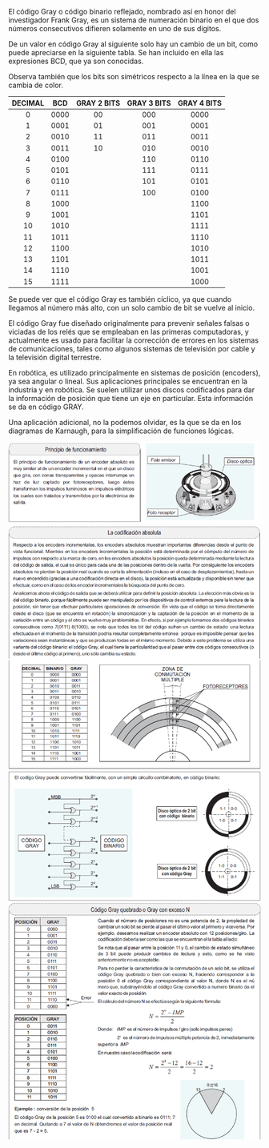 El código Gray o código binario reflejado, nombrado así en honor del investigador Frank Gray, es un sistema de numeración binario en el que dos números consecutivos difieren solamente en uno de sus dígitos.

De un valor en código Gray al siguiente solo hay un cambio de un bit, como puede apreciarse en la siguiente tabla. Se han incluido en ella las expresiones BCD, que ya son conocidas.

Observa también que los bits son simétricos respecto a la línea en la que se cambia de color.
<center>  

  
| DECIMAL	|BCD	|GRAY 2 BITS	|GRAY 3 BITS	|GRAY 4 BITS|
|:---------:|:-----:|:-------------:|:-------------:|:---------:|
| 0	| 0000	| 00	| 000	|0000|
| 1	| 0001	| 01 	| 001	|0001|
| 2	| 0010	| 11	| 011	|0011|
| 3	| 0011	| 10	| 010	|0010|
| 4	| 0100	 |      | 110	|0110|
| 5	| 0101	 |	    | 111	|0111|
| 6	| 0110	 |	    | 101	|0101|
| 7	| 0111	 |	    | 100	|0100|
| 8	| 1000	 |	 	|       |1100|
| 9	| 1001	 |	 	|       |1101|
| 10| 1010	 |	 	|       |1111|
| 11| 1011	 |	 	|       |1110|
| 12| 1100	 |	 	|       |1010|
| 13| 1101	 |	 	|       |1011|
| 14| 1110	 |	 	|       |1001|
| 15| 1111	 |	 	|       |1000|  

</center>

Se puede ver que el código Gray es también cíclico, ya que cuando llegamos al número más alto, con un solo cambio de bit se vuelve al inicio.

El código Gray fue diseñado originalmente para prevenir señales falsas o viciadas de los relés que se empleaban en las primeras computadoras, y actualmente es usado para facilitar la corrección de errores en los sistemas de comunicaciones, tales como algunos sistemas de televisión por cable y la televisión digital terrestre.

En robótica, es utilizado principalmente en sistemas de posición (encoders), ya sea angular o lineal. Sus aplicaciones principales se encuentran en la industria y en robótica. Se suelen utilizar unos discos codificados para dar la información de posición que tiene un eje en particular. Esta información se da en código GRAY.

Una aplicación adicional, no la podemos olvidar, es la que se da en los diagramas de Karnaugh, para la simplificación de funciones lógicas.  

<center>  

![image](./img/encoder1.png)
![image](./img/encoder2.png)
![image](./img/encoder3.png)
![image](./img/encoder4.png)
![image](./img/encoder5.png)

</center>